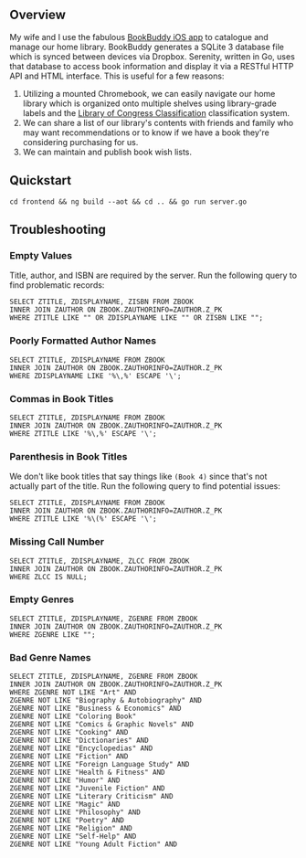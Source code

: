 ## Overview
My wife and I use the fabulous [BookBuddy iOS app](https://itunes.apple.com/us/app/bookbuddy-pro/id395149950?mt=8) to catalogue and manage our home library. BookBuddy generates a SQLite 3 database file which is synced between devices via Dropbox. Serenity, written in Go, uses that database to access book information and display it via a RESTful HTTP API and HTML interface. This is useful for a few reasons:
1. Utilizing a mounted Chromebook, we can easily navigate our home library which is organized onto multiple shelves using library-grade labels and the [Library of Congress Classification](https://www.loc.gov/catdir/cpso/lcc.html) classification system.
1. We can share a list of our library's contents with friends and family who may want recommendations or to know if we have a book they're considering purchasing for us.
1. We can maintain and publish book wish lists.

## Quickstart
```
cd frontend && ng build --aot && cd .. && go run server.go
```

## Troubleshooting
### Empty Values
Title, author, and ISBN are required by the server. Run the following query to find problematic records:
```
SELECT ZTITLE, ZDISPLAYNAME, ZISBN FROM ZBOOK
INNER JOIN ZAUTHOR ON ZBOOK.ZAUTHORINFO=ZAUTHOR.Z_PK
WHERE ZTITLE LIKE "" OR ZDISPLAYNAME LIKE "" OR ZISBN LIKE "";
```

### Poorly Formatted Author Names
```
SELECT ZTITLE, ZDISPLAYNAME FROM ZBOOK
INNER JOIN ZAUTHOR ON ZBOOK.ZAUTHORINFO=ZAUTHOR.Z_PK
WHERE ZDISPLAYNAME LIKE '%\,%' ESCAPE '\';
```

### Commas in Book Titles
```
SELECT ZTITLE, ZDISPLAYNAME FROM ZBOOK
INNER JOIN ZAUTHOR ON ZBOOK.ZAUTHORINFO=ZAUTHOR.Z_PK
WHERE ZTITLE LIKE '%\,%' ESCAPE '\';
```

### Parenthesis in Book Titles
We don't like book titles that say things like `(Book 4)` since that's not actually part of the title. Run the following query to find potential issues:
```
SELECT ZTITLE, ZDISPLAYNAME FROM ZBOOK
INNER JOIN ZAUTHOR ON ZBOOK.ZAUTHORINFO=ZAUTHOR.Z_PK
WHERE ZTITLE LIKE '%\(%' ESCAPE '\';
```

### Missing Call Number
```
SELECT ZTITLE, ZDISPLAYNAME, ZLCC FROM ZBOOK
INNER JOIN ZAUTHOR ON ZBOOK.ZAUTHORINFO=ZAUTHOR.Z_PK
WHERE ZLCC IS NULL;
```

### Empty Genres
```
SELECT ZTITLE, ZDISPLAYNAME, ZGENRE FROM ZBOOK
INNER JOIN ZAUTHOR ON ZBOOK.ZAUTHORINFO=ZAUTHOR.Z_PK
WHERE ZGENRE LIKE "";
```

### Bad Genre Names
```
SELECT ZTITLE, ZDISPLAYNAME, ZGENRE FROM ZBOOK
INNER JOIN ZAUTHOR ON ZBOOK.ZAUTHORINFO=ZAUTHOR.Z_PK
WHERE ZGENRE NOT LIKE "Art" AND
ZGENRE NOT LIKE "Biography & Autobiography" AND
ZGENRE NOT LIKE "Business & Economics" AND
ZGENRE NOT LIKE "Coloring Book"
ZGENRE NOT LIKE "Comics & Graphic Novels" AND
ZGENRE NOT LIKE "Cooking" AND 
ZGENRE NOT LIKE "Dictionaries" AND
ZGENRE NOT LIKE "Encyclopedias" AND
ZGENRE NOT LIKE "Fiction" AND 
ZGENRE NOT LIKE "Foreign Language Study" AND
ZGENRE NOT LIKE "Health & Fitness" AND
ZGENRE NOT LIKE "Humor" AND
ZGENRE NOT LIKE "Juvenile Fiction" AND 
ZGENRE NOT LIKE "Literary Criticism" AND
ZGENRE NOT LIKE "Magic" AND
ZGENRE NOT LIKE "Philosophy" AND
ZGENRE NOT LIKE "Poetry" AND
ZGENRE NOT LIKE "Religion" AND 
ZGENRE NOT LIKE "Self-Help" AND
ZGENRE NOT LIKE "Young Adult Fiction" AND
```
